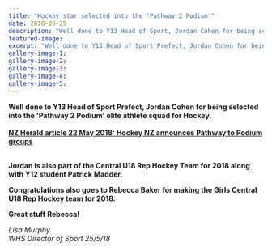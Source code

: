 ```yaml
---
title: "Hockey star selected into the 'Pathway 2 Podium'"
date: 2018-05-25
description: "Well done to Y13 Head of Sport, Jordan Cohen for being selected into the 'Pathway 2 Podium' elite athlete squad for Hockey..."
featured-image: 
excerpt: "Well done to Y13 Head of Sport Prefect, Jordan Cohen for being selected into the 'Pathway 2 Podium' elite athlete squad for Hockey."
gallery-image-1: 
gallery-image-2: 
gallery-image-3: 
gallery-image-4: 
gallery-image-5: 
---
```


<p><strong>Well done to Y13 Head of Sport Prefect, Jordan Cohen for being selected into the 'Pathway 2 Podium' elite athlete squad for Hockey.<br />&nbsp;<br /><a href="https://www.nzherald.co.nz/sport/news/article.cfm?c_id=4&amp;objectid=12056158">NZ Herald article 22 May 2018: Hockey NZ announces Pathway to Podium groups</a></strong></p>
<p><strong><br />Jordan is also part of the Central U18 Rep Hockey Team for 2018 along with Y12 student Patrick Madder.</strong><br /><strong></strong></p>
<p><strong>Congratulations also goes to Rebecca Baker for making the Girls Central U18 Rep Hockey team for 2018. </strong></p>
<p><strong>Great stuff Rebecca!</strong></p>
<p><em>Lisa Murphy</em><br /><em>WHS Director of Sport 25/5/18</em></p>

